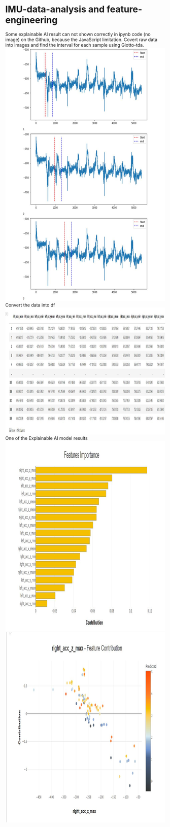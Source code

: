 # IMU-data-analysis and feature-engineering
Some explainable AI result can not shown correctly in ipynb code (no image) on the Github, because the JavaScript limitation.
Covert raw data into images and find the interval for each sample using Giotto-tda. 
<img width="1200" height="800" src="https://github.com/MachineLs/IMU-data-and-feature-engineering/blob/main/img/1.jpg"/>
Convert the data into df
<img width="2000" height="400" src="https://github.com/MachineLs/IMU-data-and-feature-engineering/blob/main/img/4.jpg"/>
One of the Explainable AI model results
<img width="1200" height="600" src="https://github.com/MachineLs/IMU-data-and-feature-engineering/blob/main/img/2.jpg"/>
<img width="1200" height="600" src="https://github.com/MachineLs/IMU-data-and-feature-engineering/blob/main/img/3.jpg"/>
